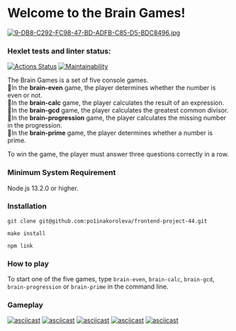 # Welcome to the Brain Games!
[![9-DB8-C292-FC98-47-BD-ADFB-C85-D5-BDC8496.jpg](https://i.postimg.cc/wB5Vyw2P/9-DB8-C292-FC98-47-BD-ADFB-C85-D5-BDC8496.jpg)](https://postimg.cc/sBXSb9t9)
### Hexlet tests and linter status:
[![Actions Status](https://github.com/po1inakoroleva/frontend-project-44/workflows/hexlet-check/badge.svg)](https://github.com/po1inakoroleva/frontend-project-44/actions)
[![Maintainability](https://api.codeclimate.com/v1/badges/1be107022898a4ed2ac8/maintainability)](https://codeclimate.com/github/po1inakoroleva/frontend-project-44/maintainability)

The Brain Games is a set of five console games.  
👾In the **brain-even** game, the player determines whether the number is even or not.  
👾In the **brain-calc** game, the player calculates the result of an expression.  
👾In the **brain-gcd** game, the player calculates the greatest common divisor.   
👾In the **brain-progression** game, the player calculates the missing number in the progression.  
👾In the **brain-prime** game, the player determines whether a number is prime.  

To win the game, the player must answer three questions correctly in a row.

### Minimum System Requirement
Node.js 13.2.0 or higher.

### Installation
```
git clone git@github.com:po1inakoroleva/frontend-project-44.git
```
```
make install
```
```
npm link
```
### How to play
To start one of the five games, type `brain-even`, `brain-calc`, `brain-gcd`, `brain-progression` or `brain-prime` in the command line. 

### Gameplay
[![asciicast](https://asciinema.org/a/v9SJ5KBpdJaDfnL8gJJ6oaeDE.svg)](https://asciinema.org/a/v9SJ5KBpdJaDfnL8gJJ6oaeDE)
[![asciicast](https://asciinema.org/a/fNyyVd6655O73kjQYEqrwuY1C.svg)](https://asciinema.org/a/fNyyVd6655O73kjQYEqrwuY1C)
[![asciicast](https://asciinema.org/a/ZF3S1lX6nP1peAWDxg65hvnOS.svg)](https://asciinema.org/a/ZF3S1lX6nP1peAWDxg65hvnOS)
[![asciicast](https://asciinema.org/a/vG0rphDFLe3f6HwBr5rWXDGco.svg)](https://asciinema.org/a/vG0rphDFLe3f6HwBr5rWXDGco)
[![asciicast](https://asciinema.org/a/xiEs1QJuMOSFyIhZi3zbAnN8D.svg)](https://asciinema.org/a/xiEs1QJuMOSFyIhZi3zbAnN8D)
